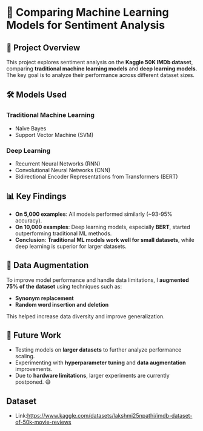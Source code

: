 # 📌 Comparing Machine Learning Models for Sentiment Analysis  

## 🎯 Project Overview  
This project explores sentiment analysis on the **Kaggle 50K IMDb dataset**, comparing **traditional machine learning models** and **deep learning models**. The key goal is to analyze their performance across different dataset sizes.  

## 🛠️ Models Used  
### Traditional Machine Learning  
- Naïve Bayes  
- Support Vector Machine (SVM)  

### Deep Learning  
- Recurrent Neural Networks (RNN)  
- Convolutional Neural Networks (CNN)  
- Bidirectional Encoder Representations from Transformers (BERT)  

## 📊 Key Findings  
- **On 5,000 examples**: All models performed similarly (~93-95% accuracy).  
- **On 10,000 examples**: Deep learning models, especially **BERT**, started outperforming traditional ML methods.  
- **Conclusion**: **Traditional ML models work well for small datasets**, while deep learning is superior for larger datasets.  

## 🔄 Data Augmentation  
To improve model performance and handle data limitations, I **augmented 75% of the dataset** using techniques such as:  
- **Synonym replacement**   
- **Random word insertion and deletion**  

This helped increase data diversity and improve generalization.  

## 🔮 Future Work  
- Testing models on **larger datasets** to further analyze performance scaling.  
- Experimenting with **hyperparameter tuning** and **data augmentation** improvements.  
- Due to **hardware limitations**, larger experiments are currently postponed. 😅  

## Dataset
- Link:https://www.kaggle.com/datasets/lakshmi25npathi/imdb-dataset-of-50k-movie-reviews
